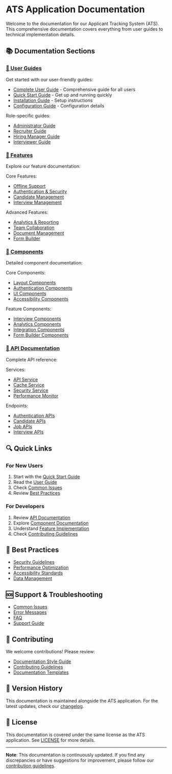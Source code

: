 # ATS Application Documentation

Welcome to the documentation for our Applicant Tracking System (ATS). This comprehensive documentation covers everything from user guides to technical implementation details.

## 📚 Documentation Sections

### [📖 User Guides](./guides/README.md)

Get started with our user-friendly guides:
- [Complete User Guide](./guides/USER_GUIDE.md) - Comprehensive guide for all users
- [Quick Start Guide](./guides/quick-start.md) - Get up and running quickly
- [Installation Guide](./guides/installation.md) - Setup instructions
- [Configuration Guide](./guides/configuration.md) - Configuration details

Role-specific guides:
- [Administrator Guide](./guides/admin/admin-guide.md)
- [Recruiter Guide](./guides/recruiter/recruiter-guide.md)
- [Hiring Manager Guide](./guides/hiring-manager/hiring-manager-guide.md)
- [Interviewer Guide](./guides/interviewer/interviewer-guide.md)

### [🔧 Features](./features/README.md)

Explore our feature documentation:

Core Features:
- [Offline Support](./features/OFFLINE_CAPABILITIES.md)
- [Authentication & Security](./features/auth-flow.md)
- [Candidate Management](./features/candidate-pipeline.md)
- [Interview Management](./features/structured-interviews.md)

Advanced Features:
- [Analytics & Reporting](./features/analytics-dashboard.md)
- [Team Collaboration](./features/team-messaging.md)
- [Document Management](./features/document-sharing.md)
- [Form Builder](./features/dynamic-forms.md)

### [🧩 Components](./components/README.md)

Detailed component documentation:

Core Components:
- [Layout Components](./components/layout/Layout.md)
- [Authentication Components](./components/auth/AuthCheck.md)
- [UI Components](./components/ui/LoadingScreen.md)
- [Accessibility Components](./components/accessibility/AccessibilityMenu.md)

Feature Components:
- [Interview Components](./components/interview/StructuredInterviewKit.md)
- [Analytics Components](./components/analytics/ReportBuilder.md)
- [Integration Components](./components/integrations/AdvancedAnalyticsIntegration.md)
- [Form Builder Components](./components/form-builder/README.md)

### [🔌 API Documentation](./api/README.md)

Complete API reference:

Services:
- [API Service](./api/services/api-service.md)
- [Cache Service](./api/services/cache-service.md)
- [Security Service](./api/services/security-service.md)
- [Performance Monitor](./api/services/performance-monitor-service.md)

Endpoints:
- [Authentication APIs](./api/endpoints/auth/login.md)
- [Candidate APIs](./api/endpoints/candidates/create.md)
- [Job APIs](./api/endpoints/jobs/create.md)
- [Interview APIs](./api/endpoints/interviews/schedule.md)

## 🔍 Quick Links

### For New Users
1. Start with the [Quick Start Guide](./guides/quick-start.md)
2. Read the [User Guide](./guides/USER_GUIDE.md)
3. Check [Common Issues](./guides/troubleshooting/common-issues.md)
4. Review [Best Practices](./guides/best-practices/security.md)

### For Developers
1. Review [API Documentation](./api/README.md)
2. Explore [Component Documentation](./components/README.md)
3. Understand [Feature Implementation](./features/README.md)
4. Check [Contributing Guidelines](./guides/contributing/guidelines.md)

## 🎯 Best Practices

- [Security Guidelines](./guides/best-practices/security.md)
- [Performance Optimization](./guides/best-practices/performance.md)
- [Accessibility Standards](./guides/best-practices/accessibility.md)
- [Data Management](./guides/best-practices/data-management.md)

## 🆘 Support & Troubleshooting

- [Common Issues](./guides/troubleshooting/common-issues.md)
- [Error Messages](./guides/troubleshooting/error-messages.md)
- [FAQ](./guides/troubleshooting/faq.md)
- [Support Guide](./guides/troubleshooting/support-guide.md)

## 🤝 Contributing

We welcome contributions! Please review:
- [Documentation Style Guide](./guides/contributing/style-guide.md)
- [Contributing Guidelines](./guides/contributing/guidelines.md)
- [Documentation Templates](./guides/contributing/templates.md)

## 📅 Version History

This documentation is maintained alongside the ATS application. For the latest updates, check our [changelog](./CHANGELOG.md).

## 📝 License

This documentation is covered under the same license as the ATS application. See [LICENSE](../LICENSE) for more details.

---

**Note**: This documentation is continuously updated. If you find any discrepancies or have suggestions for improvement, please follow our [contribution guidelines](./guides/contributing/guidelines.md). 